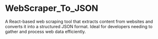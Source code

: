 # WebScraper_To_JSON
A React-based web scraping tool that extracts content from websites and converts it into a structured JSON format. Ideal for developers needing to gather and process web data efficiently.
